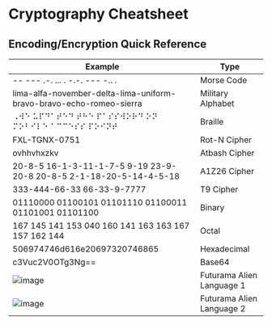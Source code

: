 # Cryptography Cheatsheet

## Encoding/Encryption Quick Reference
| Example | Type |
| ------- | ---- |
| -- --- .-. ... . -.-. --- -.. . | Morse Code |
| lima-alfa-november-delta-lima-uniform-bravo-bravo-echo-romeo-sierra | Military Alphabet |
| ⠠⠺⠑ ⠥⠏⠙⠁⠞⠑⠙ ⠞⠓⠑ ⠏⠁⠎⠎⠺⠕⠗⠙ ⠕⠝ ⠍⠕⠃⠊⠇⠑ ⠁⠉⠉⠑⠎⠎ ⠏⠕⠊⠝⠞ | Braille | 
| FXL-TGNX-0751 | Rot-N Cipher |
| ovhhvhxzkv | Atbash Cipher |
| 20-8-5 16-1-3-11-1-7-5 9-19 23-9-20-8 20-8-5 2-1-18-20-5-14-4-5-18 | A1Z26 Cipher |
| 333-444-66-33 66-33-9-7777 | T9 Cipher | 
| 01110000 01100101 01101110 01100011 01101001 01101100 | Binary |
| 167 145 141 153 040 160 141 163 163 167 157 162 144 | Octal |
| 506974746d616e20697320746865 | Hexadecimal |
| c3Vuc2V0OTg3Ng== | Base64 |
| ![image](https://user-images.githubusercontent.com/70488531/117673708-03edb000-b179-11eb-94bc-68aa1490a18c.png) | Futurama Alien Language 1 |
| ![image](https://user-images.githubusercontent.com/70488531/117673811-1e278e00-b179-11eb-9d76-b43536d3fc52.png) | Futurama Alien Language 2 |
